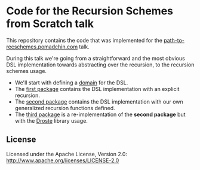 # Code for the Recursion Schemes from Scratch talk

This repository contains the code that was implemented for the [path-to-recschemes.pomadchin.com](http://path-to-recschemes.pomadchin.com/) talk.

During this talk we're going from a straightforward and the most obvious 
DSL implementation towards abstracting over the recursion, to the recursion schemes usage. 

* We'll start with defining a [domain](./src/main/scala/com/pomadchin/domain) for the DSL.
* The [first package](./src/main/scala/com/pomadchin/language/first) contains the 
DSL implementation with an explicit recursion. 
* The [second package](./src/main/scala/com/pomadchin/language/second)
contains the DSL implementation with our own generalized recursion functions defined. 
* The [third package](./src/main/scala/com/pomadchin/language/third) 
is a re-implementation of the **second package** but with the [Droste](https://github.com/higherkindness/droste) library usage. 

## License

Licensed under the Apache License, Version 2.0: http://www.apache.org/licenses/LICENSE-2.0
